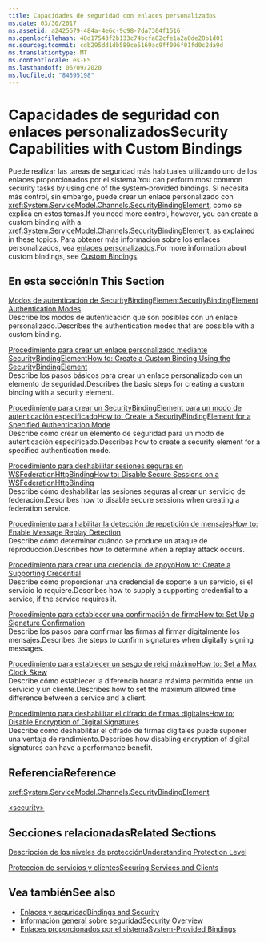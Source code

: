 ```yaml
---
title: Capacidades de seguridad con enlaces personalizados
ms.date: 03/30/2017
ms.assetid: a2425679-484a-4e6c-9c98-7da7304f1516
ms.openlocfilehash: 48d17543f2b133c74bcfa82cfe1a2a0de28b1d01
ms.sourcegitcommit: cdb295dd1db589ce5169ac9ff096f01fd0c2da9d
ms.translationtype: MT
ms.contentlocale: es-ES
ms.lasthandoff: 06/09/2020
ms.locfileid: "84595198"
---
```

# <a name="security-capabilities-with-custom-bindings"></a><span data-ttu-id="c3fc1-102">Capacidades de seguridad con enlaces personalizados</span><span class="sxs-lookup"><span data-stu-id="c3fc1-102">Security Capabilities with Custom Bindings</span></span>
<span data-ttu-id="c3fc1-103">Puede realizar las tareas de seguridad más habituales utilizando uno de los enlaces proporcionados por el sistema.</span><span class="sxs-lookup"><span data-stu-id="c3fc1-103">You can perform most common security tasks by using one of the system-provided bindings.</span></span> <span data-ttu-id="c3fc1-104">Si necesita más control, sin embargo, puede crear un enlace personalizado con <xref:System.ServiceModel.Channels.SecurityBindingElement>, como se explica en estos temas.</span><span class="sxs-lookup"><span data-stu-id="c3fc1-104">If you need more control, however, you can create a custom binding with a <xref:System.ServiceModel.Channels.SecurityBindingElement>, as explained in these topics.</span></span> <span data-ttu-id="c3fc1-105">Para obtener más información sobre los enlaces personalizados, vea [enlaces personalizados](../extending/custom-bindings.md).</span><span class="sxs-lookup"><span data-stu-id="c3fc1-105">For more information about custom bindings, see [Custom Bindings](../extending/custom-bindings.md).</span></span>  
  
## <a name="in-this-section"></a><span data-ttu-id="c3fc1-106">En esta sección</span><span class="sxs-lookup"><span data-stu-id="c3fc1-106">In This Section</span></span>  
 [<span data-ttu-id="c3fc1-107">Modos de autenticación de SecurityBindingElement</span><span class="sxs-lookup"><span data-stu-id="c3fc1-107">SecurityBindingElement Authentication Modes</span></span>](securitybindingelement-authentication-modes.md)  
 <span data-ttu-id="c3fc1-108">Describe los modos de autenticación que son posibles con un enlace personalizado.</span><span class="sxs-lookup"><span data-stu-id="c3fc1-108">Describes the authentication modes that are possible with a custom binding.</span></span>  
  
 [<span data-ttu-id="c3fc1-109">Procedimiento para crear un enlace personalizado mediante SecurityBindingElement</span><span class="sxs-lookup"><span data-stu-id="c3fc1-109">How to: Create a Custom Binding Using the SecurityBindingElement</span></span>](how-to-create-a-custom-binding-using-the-securitybindingelement.md)  
 <span data-ttu-id="c3fc1-110">Describe los pasos básicos para crear un enlace personalizado con un elemento de seguridad.</span><span class="sxs-lookup"><span data-stu-id="c3fc1-110">Describes the basic steps for creating a custom binding with a security element.</span></span>  
  
 [<span data-ttu-id="c3fc1-111">Procedimiento para crear un SecurityBindingElement para un modo de autenticación especificado</span><span class="sxs-lookup"><span data-stu-id="c3fc1-111">How to: Create a SecurityBindingElement for a Specified Authentication Mode</span></span>](how-to-create-a-securitybindingelement-for-a-specified-authentication-mode.md)  
 <span data-ttu-id="c3fc1-112">Describe cómo crear un elemento de seguridad para un modo de autenticación especificado.</span><span class="sxs-lookup"><span data-stu-id="c3fc1-112">Describes how to create a security element for a specified authentication mode.</span></span>  
  
 [<span data-ttu-id="c3fc1-113">Procedimiento para deshabilitar sesiones seguras en WSFederationHttpBinding</span><span class="sxs-lookup"><span data-stu-id="c3fc1-113">How to: Disable Secure Sessions on a WSFederationHttpBinding</span></span>](how-to-disable-secure-sessions-on-a-wsfederationhttpbinding.md)  
 <span data-ttu-id="c3fc1-114">Describe cómo deshabilitar las sesiones seguras al crear un servicio de federación.</span><span class="sxs-lookup"><span data-stu-id="c3fc1-114">Describes how to disable secure sessions when creating a federation service.</span></span>  
  
 [<span data-ttu-id="c3fc1-115">Procedimiento para habilitar la detección de repetición de mensajes</span><span class="sxs-lookup"><span data-stu-id="c3fc1-115">How to: Enable Message Replay Detection</span></span>](how-to-enable-message-replay-detection.md)  
 <span data-ttu-id="c3fc1-116">Describe cómo determinar cuándo se produce un ataque de reproducción.</span><span class="sxs-lookup"><span data-stu-id="c3fc1-116">Describes how to determine when a replay attack occurs.</span></span>  
  
 [<span data-ttu-id="c3fc1-117">Procedimiento para crear una credencial de apoyo</span><span class="sxs-lookup"><span data-stu-id="c3fc1-117">How to: Create a Supporting Credential</span></span>](how-to-create-a-supporting-credential.md)  
 <span data-ttu-id="c3fc1-118">Describe cómo proporcionar una credencial de soporte a un servicio, si el servicio lo requiere.</span><span class="sxs-lookup"><span data-stu-id="c3fc1-118">Describes how to supply a supporting credential to a service, if the service requires it.</span></span>  
  
 [<span data-ttu-id="c3fc1-119">Procedimiento para establecer una confirmación de firma</span><span class="sxs-lookup"><span data-stu-id="c3fc1-119">How to: Set Up a Signature Confirmation</span></span>](how-to-set-up-a-signature-confirmation.md)  
 <span data-ttu-id="c3fc1-120">Describe los pasos para confirmar las firmas al firmar digitalmente los mensajes.</span><span class="sxs-lookup"><span data-stu-id="c3fc1-120">Describes the steps to confirm signatures when digitally signing messages.</span></span>  
  
 [<span data-ttu-id="c3fc1-121">Procedimiento para establecer un sesgo de reloj máximo</span><span class="sxs-lookup"><span data-stu-id="c3fc1-121">How to: Set a Max Clock Skew</span></span>](how-to-set-a-max-clock-skew.md)  
 <span data-ttu-id="c3fc1-122">Describe cómo establecer la diferencia horaria máxima permitida entre un servicio y un cliente.</span><span class="sxs-lookup"><span data-stu-id="c3fc1-122">Describes how to set the maximum allowed time difference between a service and a client.</span></span>  
  
 [<span data-ttu-id="c3fc1-123">Procedimiento para deshabilitar el cifrado de firmas digitales</span><span class="sxs-lookup"><span data-stu-id="c3fc1-123">How to: Disable Encryption of Digital Signatures</span></span>](how-to-disable-encryption-of-digital-signatures.md)  
 <span data-ttu-id="c3fc1-124">Describe cómo deshabilitar el cifrado de firmas digitales puede suponer una ventaja de rendimiento.</span><span class="sxs-lookup"><span data-stu-id="c3fc1-124">Describes how disabling encryption of digital signatures can have a performance benefit.</span></span>  
  
## <a name="reference"></a><span data-ttu-id="c3fc1-125">Referencia</span><span class="sxs-lookup"><span data-stu-id="c3fc1-125">Reference</span></span>  
 <xref:System.ServiceModel.Channels.SecurityBindingElement>  
  
 [\<security>](../../configure-apps/file-schema/wcf/security-of-custombinding.md)  
  
## <a name="related-sections"></a><span data-ttu-id="c3fc1-126">Secciones relacionadas</span><span class="sxs-lookup"><span data-stu-id="c3fc1-126">Related Sections</span></span>  
 [<span data-ttu-id="c3fc1-127">Descripción de los niveles de protección</span><span class="sxs-lookup"><span data-stu-id="c3fc1-127">Understanding Protection Level</span></span>](../understanding-protection-level.md)  
  
 [<span data-ttu-id="c3fc1-128">Protección de servicios y clientes</span><span class="sxs-lookup"><span data-stu-id="c3fc1-128">Securing Services and Clients</span></span>](securing-services-and-clients.md)  
  
## <a name="see-also"></a><span data-ttu-id="c3fc1-129">Vea también</span><span class="sxs-lookup"><span data-stu-id="c3fc1-129">See also</span></span>

- [<span data-ttu-id="c3fc1-130">Enlaces y seguridad</span><span class="sxs-lookup"><span data-stu-id="c3fc1-130">Bindings and Security</span></span>](bindings-and-security.md)
- [<span data-ttu-id="c3fc1-131">Información general sobre seguridad</span><span class="sxs-lookup"><span data-stu-id="c3fc1-131">Security Overview</span></span>](security-overview.md)
- [<span data-ttu-id="c3fc1-132">Enlaces proporcionados por el sistema</span><span class="sxs-lookup"><span data-stu-id="c3fc1-132">System-Provided Bindings</span></span>](../system-provided-bindings.md)
